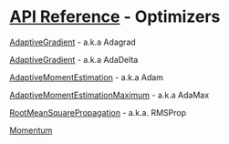 # [API Reference](../API.md) - Optimizers

[AdaptiveGradient](Optimizers/AdaptiveGradient.md) - a.k.a Adagrad

[AdaptiveGradient](Optimizers/AdaptiveGradientDelta.md) - a.k.a AdaDelta

[AdaptiveMomentEstimation](Optimizers/AdaptiveMomentEstimation.md) - a.k.a Adam

[AdaptiveMomentEstimationMaximum](Optimizers/AdaptiveMomentEstimationMaximum.md) - a.k.a AdaMax

[RootMeanSquarePropagation](Optimizers/RootMeanSquarePropagation.md) - a.k.a. RMSProp

[Momentum](Optimizers/Momentum.md)
